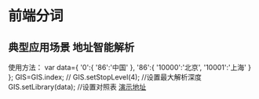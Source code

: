 # 前端分词
## 典型应用场景 地址智能解析
使用方法：
    var data={
        '0':{
            '86':'中国'
        },
        '86':{
            '10000':'北京',
            '10001':'上海'
        }
    };
    GIS=GIS.index; //
    GIS.setStopLevel(4);  //设置最大解析深度
    GIS.setLibrary(data); //设置对照表
[演示地址](https://11341684.github.io/splitWords/dist/GIS.html)
